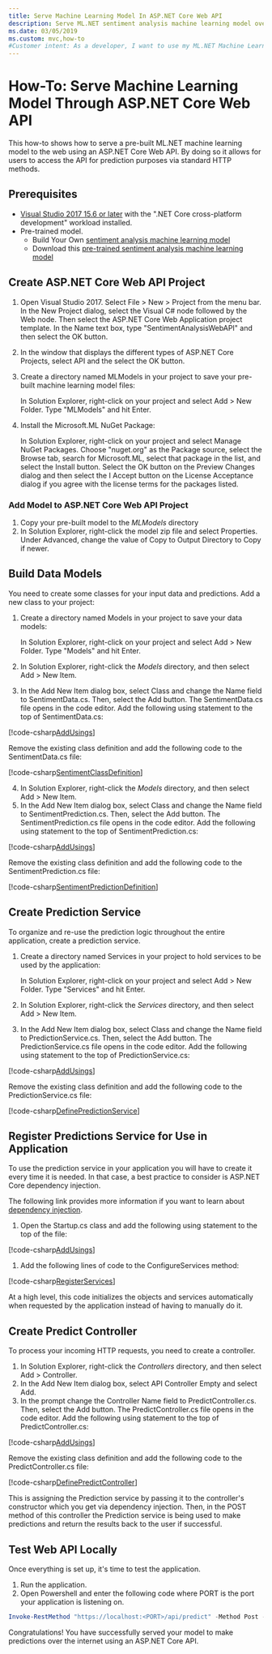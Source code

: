 ```yaml
---
title: Serve Machine Learning Model In ASP.NET Core Web API
description: Serve ML.NET sentiment analysis machine learning model over the internet using ASP.NET Core Web API
ms.date: 03/05/2019
ms.custom: mvc,how-to
#Customer intent: As a developer, I want to use my ML.NET Machine Learning model through the internet using an ASP.NET Core Web API
---
```


# How-To: Serve Machine Learning Model Through ASP.NET Core Web API

This how-to shows how to serve a pre-built ML.NET machine learning model to the web using an ASP.NET Core Web API. By doing so it allows for users to access the API for prediction purposes via standard HTTP methods.

## Prerequisites

- [Visual Studio 2017 15.6 or later](https://visualstudio.microsoft.com/downloads/?utm_medium=microsoft&utm_source=docs.microsoft.com&utm_campaign=button+cta&utm_content=download+vs2017) with the ".NET Core cross-platform development" workload installed.
- Pre-trained model. 
    - Build Your Own [sentiment analysis machine learning model]()
    - Download this [pre-trained sentiment analysis machine learning model]()

## Create ASP.NET Core Web API Project

1. Open Visual Studio 2017. Select File > New > Project from the menu bar. In the New Project dialog, select the Visual C# node followed by the Web node. Then select the ASP.NET Core Web Application project template. In the Name text box, type "SentimentAnalysisWebAPI" and then select the OK button.
1. In the window that displays the different types of ASP.NET Core Projects, select API and the select the OK button.
1. Create a directory named MLModels in your project to save your pre-built machine learning model files:

    In Solution Explorer, right-click on your project and select Add > New Folder. Type "MLModels" and hit Enter.

1. Install the Microsoft.ML NuGet Package:

    In Solution Explorer, right-click on your project and select Manage NuGet Packages. Choose "nuget.org" as the Package source, select the Browse tab, search for Microsoft.ML, select that package in the list, and select the Install button. Select the OK button on the Preview Changes dialog and then select the I Accept button on the License Acceptance dialog if you agree with the license terms for the packages listed.

### Add Model to ASP.NET Core Web API Project

1. Copy your pre-built model to the *MLModels* directory
1. In Solution Explorer, right-click the model zip file and select Properties. Under Advanced, change the value of Copy to Output Directory to Copy if newer.

## Build Data Models

You need to create some classes for your input data and predictions. Add a new class to your project:

1. Create a directory named Models in your project to save your data models:

    In Solution Explorer, right-click on your project and select Add > New Folder. Type "Models" and hit Enter.

2. In Solution Explorer, right-click the *Models* directory, and then select Add > New Item.
3. In the Add New Item dialog box, select Class and change the Name field to SentimentData.cs. Then, select the Add button. The SentimentData.cs file opens in the code editor. Add the following using statement to the top of SentimentData.cs:

[!code-csharp[AddUsings](../../../samples/machine-learning/how-tos/SentimentAnalysisWebAPI/Models/SentimentData.cs#1 "Add necessary usings")]

Remove the existing class definition and add the following code to the SentimentData.cs file:

[!code-csharp[SentimentClassDefinition](../../../samples/machine-learning/how-tos/SentimentAnalysisWebAPI/Models/SentimentData.cs#2 "Define Sentiment Data Class")]

4. In Solution Explorer, right-click the *Models* directory, and then select Add > New Item.
5. In the Add New Item dialog box, select Class and change the Name field to SentimentPrediction.cs. Then, select the Add button. The SentimentPrediction.cs file opens in the code editor. Add the following using statement to the top of SentimentPrediction.cs:

[!code-csharp[AddUsings](../../../samples/machine-learning/how-tos/SentimentAnalysisWebAPI/Models/SentimentPrediction.cs#1 "Add necessary usings")]

Remove the existing class definition and add the following code to the SentimentPrediction.cs file:

[!code-csharp[SentimentPredictionDefinition](../../../samples/machine-learning/how-tos/SentimentAnalysisWebAPI/Models/SentimentPrediction.cs#1 "Define Sentiment Prediction Class")]

## Create Prediction Service

To organize and re-use the prediction logic throughout the entire application, create a prediction service.

1. Create a directory named Services in your project to hold services to be used by the application:

    In Solution Explorer, right-click on your project and select Add > New Folder. Type "Services" and hit Enter.

1. In Solution Explorer, right-click the *Services* directory, and then select Add > New Item.
1. In the Add New Item dialog box, select Class and change the Name field to PredictionService.cs. Then, select the Add button. The PredictionService.cs file opens in the code editor. Add the following using statement to the top of PredictionService.cs:

[!code-csharp[AddUsings](../../../samples/machine-learning/how-tos/SentimentAnalysisWebAPI/Services/PredictionService.cs#1 "Add necessary usings")]

Remove the existing class definition and add the following code to the PredictionService.cs file:

[!code-csharp[DefinePredictionService](../../../samples/machine-learning/how-tos/SentimentAnalysisWebAPI/Services/PredictionService.cs#2 "Define Prediction Service")]

## Register Predictions Service for Use in Application

To use the prediction service in your application you will have to create it every time it is needed. In that case, a best practice to consider is ASP.NET Core dependency injection.

The following link provides more information if you want to learn about [dependency injection](https://docs.microsoft.com/aspnet/core/fundamentals/dependency-injection?view=aspnetcore-2.1).

1. Open the Startup.cs class and add the following using statement to the top of the file: 

[!code-csharp[AddUsings](../../../samples/machine-learning/how-tos/SentimentAnalysisWebAPI/Startup.cs#1 "Add necessary usings")]

1. Add the following lines of code to the ConfigureServices method:

[!code-csharp[RegisterServices](../../../samples/machine-learning/how-tos/SentimentAnalysisWebAPI/Startup.cs#2 "Register Services")]

At a high level, this code initializes the objects and services automatically when requested by the application instead of having to manually do it.

## Create Predict Controller

To process your incoming HTTP requests, you need to create a controller.

1. In Solution Explorer, right-click the *Controllers* directory, and then select Add > Controller.
1. In the Add New Item dialog box, select API Controller Empty and select Add.
1. In the prompt change the Controller Name field to PredictController.cs. Then, select the Add button. The PredictController.cs file opens in the code editor. Add the following using statement to the top of PredictController.cs:

[!code-csharp[AddUsings](../../../samples/machine-learning/how-tos/SentimentAnalysisWebAPI/Controllers/PredictController.cs#1 "Add necessary usings")]

Remove the existing class definition and add the following code to the PredictController.cs file:

[!code-csharp[DefinePredictController](../../../samples/machine-learning/how-tos/SentimentAnalysisWebAPI/Controllers/PredictController.cs#2 "Define Predict Controller")]

This is assigning the Prediction service by passing it to the controller's constructor which you get via dependency injection. Then, in the POST method of this controller the Prediction service is being used to make predictions and return the results back to the user if successful.

## Test Web API Locally

Once everything is set up, it's time to test the application.

1. Run the application.
1. Open Powershell and enter the following code where PORT is the port your application is listening on.

```powershell
Invoke-RestMethod "https://localhost:<PORT>/api/predict" -Method Post -Body (@{Text="This is a very rude movie"} | ConvertTo-Json) -ContentType "application/json"
```

Congratulations! You have successfully served your model to make predictions over the internet using an ASP.NET Core API.